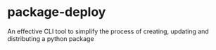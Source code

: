 # package-deploy
 An effective CLI tool to simplify the process of creating, updating and distributing a python package
